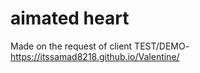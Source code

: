 # aimated heart 
Made on the request of client 
TEST/DEMO-  https://itssamad8218.github.io/Valentine/
